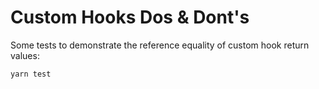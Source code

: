 # Custom Hooks Dos & Dont's

Some tests to demonstrate the reference equality of custom hook return values:

```
yarn test
```
